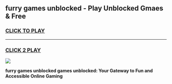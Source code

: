 
## furry games unblocked - Play Unblocked Gmaes & Free
<h3>
<a href="https://news.freeplayer.one?title=furry_games_unblocked&ref=23F">CLICK TO PLAY</a></h3>
<hr>

<h3>
<a href="https://news.freeplayer.one?title=furry_games_unblocked&ref=23F">CLICK 2 PLAY</a>
  
</h3>

<a href="https://news.freeplayer.one?title=furry_games_unblocked&ref=23F/"><img src="https://clearcache.store/games.png"></a>


**furry games unblocked games unblocked: Your Gateway to Fun and Accessible Online Gaming**
